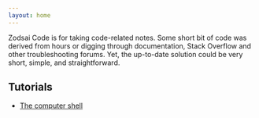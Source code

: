 ```yaml
---
layout: home
---
```

Zodsai Code is for taking code-related notes. Some short bit of code was derived from hours or digging through documentation, Stack Overflow and other troubleshooting forums. Yet, the up-to-date solution could be very short, simple, and straightforward.

## Tutorials 
- [The computer shell](shell)